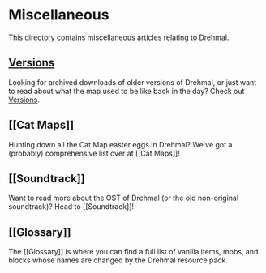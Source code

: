 # Miscellaneous

This directory contains miscellaneous articles relating to Drehmal.

## [Versions](/Misc/Versions/)

Looking for archived downloads of older versions of Drehmal, or just want to read about what the map used to be like back in the day? Check out [Versions](/Misc/Versions/).

## [[Cat Maps]]

Hunting down all the Cat Map easter eggs in Drehmal? We've got a (probably) comprehensive list over at [[Cat Maps]]!

## [[Soundtrack]]

Want to read more about the OST of Drehmal (or the old non-original soundtrack)? Head to [[Soundtrack]]!

## [[Glossary]]

The [[Glossary]] is where you can find a full list of vanilla items, mobs, and blocks whose names are changed by the Drehmal resource pack.